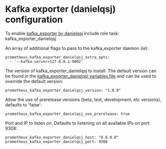# Kafka exporter (danielqsj) configuration

To enable [kafka_exporter by danielqsj](https://github.com/danielqsj/kafka_exporter) include role task: kafka_exporter_danielqsj

An array of additional flags to pass to the kafka_exporter daemon (ie):

    prometheus_kafka_exporter_danielqsj_extra_opts:
      - '--kafka.server=127.0.0.1:9092'

The version of kafka_exporter_danielqsj to install. The default version can be found in the [kafka_exporter_danielqsj variables file](../vars/software/kafka_exporter_danielqsj.yml) and can be used to override the default version:

    prometheus_kafka_exporter_danielqsj_version: "1.0.0"

Allow the use of prerelease versions (beta, test, development, etc versions), defaults to 'false':

    prometheus_kafka_exporter_danielqsj_use_prerelease: true

Port and IP to listen on. Defaults to listening on all available IPs on port 9308:

    prometheus_kafka_exporter_danielqsj_host: "0.0.0.0"
    prometheus_kafka_exporter_danielqsj_port: 9308
